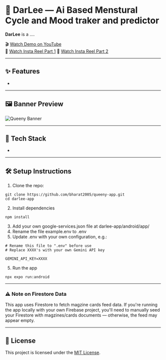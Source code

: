# 🌸 DarLee — Ai Based Menstural Cycle and Mood traker and predictor

**DarLee** is a ....

🎬 [Watch Demo on YouTube](https://youtu.be/IhErMg8jaLU?feature=shared)  
📱 [Watch Insta Reel Part 1](https://www.instagram.com/reel/DLSoEDrSxya/?utm_source=ig_web_copy_link&igsh=MzRlODBiNWFlZA==)
📱 [Watch Insta Reel Part 2](https://www.instagram.com/reel/DLSr0DyyDIk/?utm_source=ig_web_copy_link&igsh=MzRlODBiNWFlZA==)

---

## ✨ Features

- 

---

## 🖼️ Banner Preview

![Queeny Banner](./media/Queeny%20Banner.png)

---

## 🧠 Tech Stack

- 
---

## 🛠️ Setup Instructions

1. Clone the repo:
```
git clone https://github.com/bharat2005/queeny-app.git
cd darlee-app
```
2. Install dependencies
```
npm install
```
3. Add your own google-services.json file at darlee-app/android/app/
3. Rename the file example.env to .env
4. Update .env with your own configuration, e.g.:
```
# Rename this file to ".env" before use
# Replace XXXX's with your own Gemini API key 

GEMINI_API_KEY=XXXX
```
 5. Run the app 
```
npx expo run:android
```

---

### ⚠️ Note on Firestore Data

This app uses Firestore to fetch magzine cards feed data.
If you're running the app locally with your own Firebase project, you'll need to manually seed your Firestore with magzines/cards documents — otherwise, the feed may appear empty.

---

## 📄 License  
This project is licensed under the [MIT License](./LICENSE).


